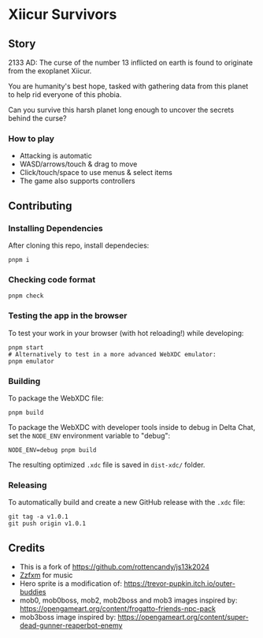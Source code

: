 # Xiicur Survivors

## Story

2133 AD: The curse of the number 13 inflicted on earth is found to originate from the exoplanet Xiicur.

You are humanity's best hope, tasked with gathering data from this planet to help rid everyone of this phobia.

Can you survive this harsh planet long enough to uncover the secrets behind the curse?

### How to play

-   Attacking is automatic
-   WASD/arrows/touch & drag to move
-   Click/touch/space to use menus & select items
-   The game also supports controllers

## Contributing

### Installing Dependencies

After cloning this repo, install dependecies:

```
pnpm i
```

### Checking code format

```
pnpm check
```

### Testing the app in the browser

To test your work in your browser (with hot reloading!) while developing:

```
pnpm start
# Alternatively to test in a more advanced WebXDC emulator:
pnpm emulator
```

### Building

To package the WebXDC file:

```
pnpm build
```

To package the WebXDC with developer tools inside to debug in Delta Chat, set the `NODE_ENV`
environment variable to "debug":

```
NODE_ENV=debug pnpm build
```

The resulting optimized `.xdc` file is saved in `dist-xdc/` folder.

### Releasing

To automatically build and create a new GitHub release with the `.xdc` file:

```
git tag -a v1.0.1
git push origin v1.0.1
```

## Credits

-   This is a fork of https://github.com/rottencandy/js13k2024
-   [Zzfxm](https://github.com/keithclark/ZzFXM) for music
-   Hero sprite is a modification of: https://trevor-pupkin.itch.io/outer-buddies
-   mob0, mob0boss, mob2, mob2boss and mob3 images inspired by: https://opengameart.org/content/frogatto-friends-npc-pack
-   mob3boss image inspired by: https://opengameart.org/content/super-dead-gunner-reaperbot-enemy
